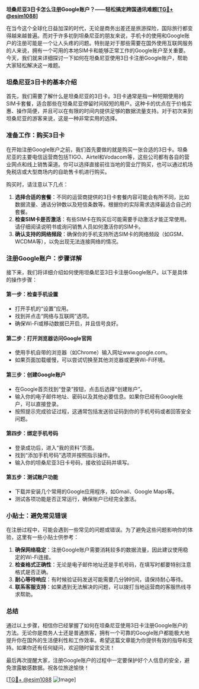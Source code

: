 **坦桑尼亚3日卡怎么注册Google账户？——轻松搞定跨国通讯难题[[TG💪+ @esim1088](https://t.me/s/esim1088)]**

在当今这个全球化日益加深的时代，无论是商务出差还是旅游探险，国际旅行都变得越来越普遍。而对于许多初到坦桑尼亚的朋友来说，手机卡的使用和Google账户的注册可能是一个让人头疼的问题。特别是对于那些需要在国外使用互联网服务的人来说，拥有一个可用的本地SIM卡和能够正常工作的Google账户至关重要。今天，我们就来详细探讨一下如何在坦桑尼亚使用3日卡注册Google账户，帮助大家轻松解决这一难题。

### 坦桑尼亚3日卡的基本介绍

首先，我们需要了解什么是坦桑尼亚的3日卡。3日卡通常是指一种短期使用的SIM卡套餐，适合那些在坦桑尼亚停留时间较短的用户。这种卡的优点在于价格实惠、操作简便，并且可以在有限的时间内提供足够的数据流量支持。对于初次来到坦桑尼亚的游客来说，这是一种非常实用的选择。

### 准备工作：购买3日卡

在开始注册Google账户之前，我们首先要做的就是购买一张合适的3日卡。坦桑尼亚的主要电信运营商包括TIGO、Airtel和Vodacom等，这些公司都有各自的营业网点和线上销售渠道。你可以选择直接前往当地的营业厅购买，也可以通过机场免税店或大型商场内的自助售卡机进行购买。

购买时，请注意以下几点：

1. **选择合适的套餐**：不同的运营商提供的3日卡套餐内容可能会有所不同，比如数据流量、通话分钟数以及短信条数等。根据你的实际需求选择最适合自己的套餐。
2. **检查SIM卡是否激活**：有些SIM卡在购买后可能需要手动激活才能正常使用。请仔细阅读说明书或询问销售人员如何激活你的SIM卡。
3. **确认支持的网络频段**：确保你的手机支持所选SIM卡的网络频段（如GSM、WCDMA等），以免出现无法连接网络的情况。

### 注册Google账户：步骤详解

接下来，我们将详细介绍如何使用坦桑尼亚3日卡注册Google账户。以下是具体的操作步骤：

#### 第一步：检查手机设置
- 打开手机的“设置”应用。
- 找到并点击“网络与互联网”选项。
- 确保Wi-Fi或移动数据已开启，并且信号良好。

#### 第二步：打开浏览器访问Google官网
- 使用手机自带的浏览器（如Chrome）输入网址www.google.com。
- 如果页面加载缓慢，可以尝试切换至其他浏览器或更换Wi-Fi环境。

#### 第三步：创建Google账户
- 在Google首页找到“登录”按钮，点击后选择“创建账户”。
- 输入你的电子邮件地址、密码以及其他必要信息。如果你已经有Google账户，可以直接登录。
- 按照提示完成验证过程，这通常包括发送验证码到你的手机号码或者回答安全问题。

#### 第四步：绑定手机号码
- 登录成功后，进入“我的资料”页面。
- 找到“添加手机号码”选项并按照指示操作。
- 输入你的坦桑尼亚3日卡号码，接收验证码并填写。

#### 第五步：测试账户功能
- 下载并安装几个常用的Google应用程序，如Gmail、Google Maps等。
- 测试各项功能是否正常运行，确保账户已经完全激活。

### 小贴士：避免常见错误

在注册过程中，可能会遇到一些常见的问题或错误。为了避免这些问题影响你的体验，这里有一些小贴士供参考：

1. **确保网络稳定**：注册Google账户需要消耗较多的数据流量，因此建议使用稳定的Wi-Fi连接。
2. **检查格式正确性**：无论是电子邮件地址还是手机号码，在填写时都要特别注意格式是否正确。
3. **耐心等待响应**：有时候验证码发送可能需要几分钟时间，请保持耐心等待。
4. **联系客服支持**：如果遇到无法解决的问题，可以拨打当地运营商的客服热线寻求帮助。

### 总结

通过以上步骤，相信你已经掌握了如何在坦桑尼亚使用3日卡注册Google账户的方法。无论你是商务人士还是普通旅客，拥有一个可靠的Google账户都能极大地提升你在国外的生活便利性和工作效率。希望这篇文章能为你提供有效的指导和支持。如果你还有任何疑问，欢迎随时留言交流！

最后再次提醒大家，注册Google账户的过程中一定要保护好个人信息的安全，避免泄露敏感数据。祝各位旅途愉快！

[[TG💪+ @esim1088](https://t.me/s/esim1088) ![Image](https://i.postimg.cc/4NQfJmqS/Snipaste-2025-05-13-00-14-12.png)]